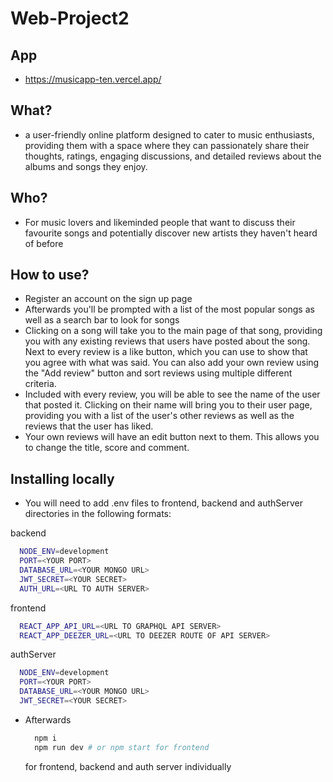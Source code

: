 # Web-Project2
## App
- https://musicapp-ten.vercel.app/
## What?
- a user-friendly online platform designed to cater to music enthusiasts, providing them with a space where they can passionately share their thoughts, ratings, engaging discussions, and detailed reviews about the albums and songs they enjoy.
## Who?
- For music lovers and likeminded people that want to discuss their favourite songs and potentially discover new artists they haven't heard of before
## How to use?
- Register an account on the sign up page
- Afterwards you'll be prompted with a list of the most popular songs as well as a search bar to look for songs
- Clicking on a song will take you to the main page of that song, providing you with any existing reviews that users have posted about the song. Next to every review is a like button, which you can use to show that you agree with what was said. You can also add your own review using the "Add review" button and sort reviews using multiple different criteria.
- Included with every review, you will be able to see the name of the user that posted it. Clicking on their name will bring you to their user page, providing you with a list of the user's other reviews as well as the reviews that the user has liked.
- Your own reviews will have an edit button next to them. This allows you to change the title, score and comment.

## Installing locally
- You will need to add .env files to frontend, backend and authServer directories in the following formats:
  
backend
```bash
  NODE_ENV=development
  PORT=<YOUR PORT>
  DATABASE_URL=<YOUR MONGO URL>
  JWT_SECRET=<YOUR SECRET>
  AUTH_URL=<URL TO AUTH SERVER>
```

frontend
```bash
  REACT_APP_API_URL=<URL TO GRAPHQL API SERVER>
  REACT_APP_DEEZER_URL=<URL TO DEEZER ROUTE OF API SERVER>
```

authServer
```bash
  NODE_ENV=development
  PORT=<YOUR PORT>
  DATABASE_URL=<YOUR MONGO URL>
  JWT_SECRET=<YOUR SECRET>
```

- Afterwards
  ```bash
    npm i
    npm run dev # or npm start for frontend
  ```
  for frontend, backend and auth server individually
  
  

